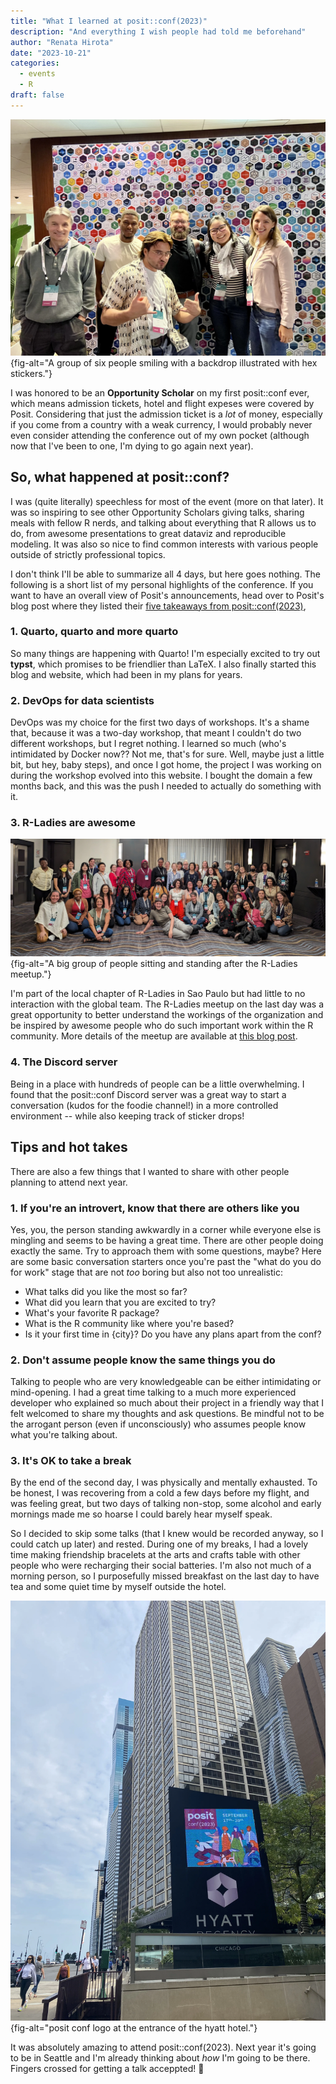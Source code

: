 ```yaml
---
title: "What I learned at posit::conf(2023)"
description: "And everything I wish people had told me beforehand"
author: "Renata Hirota"
date: "2023-10-21"
categories: 
  - events
  - R
draft: false
---
```


![Our team at trivia night](trivia.webp){fig-alt="A group
of six people smiling with a backdrop illustrated with hex stickers."}

I was honored to be an **Opportunity Scholar** on my first posit::conf ever,
which means admission tickets, hotel and flight expeses were covered by Posit.
Considering that just the admission ticket is a _lot_ of money, especially if
you come from a country with a weak currency, I would probably never even
consider attending the conference out of my own pocket (although now that I've
been to one, I'm dying to go again next year).

## So, what happened at posit::conf?

I was (quite literally) speechless for most of the event (more on that later).
It was so inspiring to see other Opportunity Scholars giving talks, sharing
meals with fellow R nerds, and talking about everything that R allows us to do,
from awesome presentations to great dataviz and reproducible modeling. It was
also so nice to find common interests with various people outside of strictly
professional topics.

I don't think I'll be able to summarize all 4 days, but here goes nothing. The
following is a short list of my personal highlights of the conference. If you
want to have an overall view of Posit's announcements, head over to Posit's blog
post where they listed their [five takeaways from
posit::conf(2023)](https://posit.co/blog/five-takeaways-from-posit-conf-2023/), 

### 1. Quarto, quarto and more quarto

So many things are happening with Quarto! I'm especially excited to try out
**typst**, which promises to be friendlier than LaTeX. I also finally started
this blog and website, which had been in my plans for years.

### 2. DevOps for data scientists

DevOps was my choice for the first two days of workshops. It's a shame that,
because it was a two-day workshop, that meant I couldn't do two different
workshops, but I regret nothing. I learned so much (who's intimidated by Docker
now?? Not me, that's for sure. Well, maybe just a little bit, but hey, baby
steps), and once I got home, the project I was working on during the workshop
evolved into this website. I bought the domain a few months back, and this was
the push I needed to actually do something with it.

### 3. R-Ladies are awesome

![R-Ladies gathered at the Hyatt for Q&A](rladies.webp){fig-alt="A big group
of people sitting and standing after the R-Ladies meetup."}

I'm part of the local chapter of R-Ladies in Sao Paulo but had little to no
interaction with the global team. The R-Ladies meetup on the last day was a
great opportunity to better understand the workings of the organization and be
inspired by awesome people who do such important work within the R community.
More details of the meetup are available at [this blog
post](https://rladies.org/news/2023-10-09-positconf-chicago-meetup/).

### 4. The Discord server

Being in a place with hundreds of people can be a little overwhelming. I found
that the posit::conf Discord server was a great way to start a conversation
(kudos for the foodie channel!) in a more controlled environment -- while also
keeping track of sticker drops!

## Tips and hot takes

There are also a few things that I wanted to share with other people planning to
attend next year.

### 1. If you're an introvert, know that there are others like you

Yes, you, the person standing awkwardly in a corner while everyone else is
mingling and seems to be having a great time. There are other people doing
exactly the same. Try to approach them with some questions, maybe? Here are some
basic conversation starters once you're past the "what do you do for work"
stage that are not _too_ boring but also not too unrealistic:

- What talks did you like the most so far?
- What did you learn that you are excited to try?
- What's your favorite R package?
- What is the R community like where you're based?
- Is it your first time in {city}? Do you have any plans apart from the conf?

### 2. Don't assume people know the same things you do

Talking to people who are very knowledgeable can be either intimidating or
mind-opening. I had a great time talking to a much more experienced developer
who explained so much about their project in a friendly way that I felt welcomed
to share my thoughts and ask questions. Be mindful not to be the arrogant person
(even if unconsciously) who assumes people know what you're talking about.

### 3. It's OK to take a break

By the end of the second day, I was physically and mentally exhausted. To be
honest, I was recovering from a cold a few days before my flight, and was
feeling great, but two days of talking non-stop, some alcohol and early mornings
made me so hoarse I could barely hear myself speak. 

So I decided to skip some talks (that I knew would be recorded anyway, so I
could catch up later) and rested. During one of my breaks, I had a lovely time
making friendship bracelets at the arts and crafts table with other people who
were recharging their social batteries. I'm also not much of a morning person,
so I purposefully missed breakfast on the last day to have tea and some quiet
time by myself outside the hotel.

![Saying farewell to posit::conf(2023)](hyatt.webp){fig-alt="posit conf logo at
the entrance of the hyatt hotel."}

It was absolutely amazing to attend posit::conf(2023). Next year it's going to
be in Seattle and I'm already thinking about _how_ I'm going to be there.
Fingers crossed for getting a talk acceppted! 🤞

